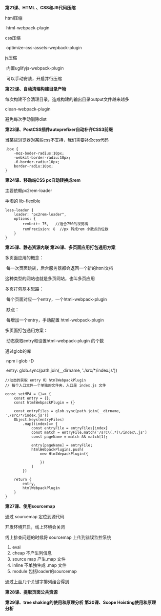 **第21课、HTML 、CSS和JS代码压缩**

html压缩

​	html-webpack-plugin	

css压缩

​	optimize-css-assets-wepback-plugin

js压缩

​	内置uglifyjs-webpack-plugin

​	可以手动安装，开启并行压缩



**第22课、自动清理构建目录产物**

每次构建不会清理目录，造成构建的输出目录output文件越来越多

clean-webpack-plugin

避免每次手动删除dist

**第23课、PostCSS插件autoprefixer自动补齐CSS3前缀**

当某些浏览器对某些css不支持，我们需要补全css代码

```
.box {
	-moz-boder-radius:10px;
	-webkit-border-radiu:10px;
	-0-border-radiu:10px;
	border-radiu:10px;
}
```

**第24课、移动端CSS px自动转换成rem**

主要依赖px2rem-loader

手淘的 lib-flexible

```
less-loader {
	loader: "px2rem-loader",
	options: {
		remUnit: 75,   //适合750的视觉稿
		remPrecision: 8  //px 转成rem 小数点的位数
	}
}
```

**第25课、静态资源内联**
**第26课、多页面应用打包通用方案**

多页面应用的概念：

​	每一次页面跳转，后台服务器都会返回一个新的html文档

这种类型的网站也就是多页网站，也叫多页应用



多页打包基本思路：

​	每个页面对应一个entry，一个html-webpack-plugin

​	缺点：

​		每增加一个entry，手动配置 html-webpack-plugin

多页面打包通用方案：

​	动态获取entry和设置html-webpack-plugin 的个数

通过glob的库

​	npm i glob -D

​	entry: glob.sync(path.join(__dirname, './src/*/index.js'))

```
//动态的获取 entry 和 htmlWebpackPlugin
// 每个入口文件一个单独的文件夹，入口是 index.js 文件
 
const setMPA = ()=> {
	const entry = {};
	const htmlWebpackPlugin = {}
	
	const entryFiles = glob.sync(path.join(__dirname,  './src/*/index.js'))
	Object.keys(entryFiles)
		.map((index)=> {
			const entryFile = entryFiles[index]
			const match = entryFile.match('/src\(.*)\/index\.js')
			const pageName = match && match[1];
			
			entry[pageName] = entryFile;
			htmlWebpackPlugins.push(
				new HtmlWepackPlugin({
				
				}) 
			)
		}) 
	
	return {
		entry,
		htmlWebpackPlugin
	}
}
```

**第27课、使用sourcemap**

通过 sourcemap 定位到源代码

开发环境开启，线上环境会关闭

线上排查问题的时候将 sourcemap 上传到错误监控系统

1. eval  
2. cheap  不产生列信息
3. source map 产生.map 文件
4. inline 不单独生成 .map 文件
5. module 包括loader的sourcemap



通过上面几个关键字排列组合得到





**第28课、提取页面公共资源**



**第29课、tree shaking的使用和原理分析**
**第30课、Scope Hoisting使用和原理分析**

